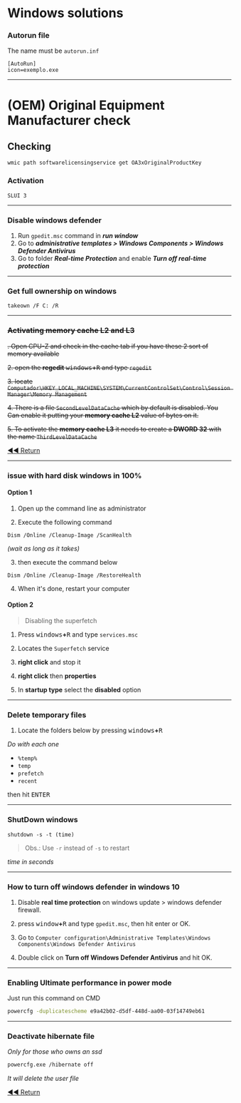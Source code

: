 # Windows solutions

### Autorun file
The name must be `autorun.inf`
```batch
[AutoRun]
icon=exemplo.exe
```
---
# (OEM) Original Equipment Manufacturer check

## Checking
```batch
wmic path softwarelicensingservice get OA3xOriginalProductKey
```
### Activation
```batch
SLUI 3
```


---

### Disable windows defender

1. Run `gpedit.msc` command in **_run window_**
2. Go to **_administrative templates > Windows Components > Windows Defender Antivirus_**
3. Go to folder **_Real-time Protection_** and enable **_Turn off real-time protection_**
---

### Get full ownership on windows
```batch
takeown /F C: /R
```

---

### ~~Activating memory cache L2 and L3~~

~~. Open CPU-Z and check in the cache tab if you have these 2 sort of memory available~~

~~2. open the **regedit** <kbd>windows</kbd>**+**<kbd>R</kbd> and type `regedit`~~

~~3. locate `Computador\HKEY_LOCAL_MACHINE\SYSTEM\CurrentControlSet\Control\Session Manager\Memory Management`~~

~~4. There is a file `SecondLevelDataCache` which by default is disabled. You Can enable it putting your **memory cache L2** value of bytes on it.~~

~~5. To activate the **memory cache L3** it needs to create a **DWORD 32** with the name `ThirdLevelDataCache`~~

[◀◀ Return](readme.md#menu)

---

### issue with hard disk windows in 100%
#### Option 1

1. Open up the command line as administrator

2. Execute the following command
```batch
Dism /Online /Cleanup-Image /ScanHealth
```

*(wait as long as it takes)*

3. then execute the command below
```batch
Dism /Online /Cleanup-Image /RestoreHealth
```

4. When it's done, restart your computer

#### Option 2
> Disabling the superfetch

1. Press <kbd>windows</kbd>**+**<kbd>R</kbd> and type `services.msc`

2. Locates the `Superfetch` service

3. **right click** and stop it

4. **right click** then **properties**

5. In **startup type** select the **disabled** option

---

### Delete temporary files
1. Locate the folders below by pressing <kbd>windows</kbd>**+**<kbd>R</kbd>

*Do with each one*
- `%temp%`
- `temp`
- `prefetch`
- `recent`

then hit <kbd>ENTER</kbd>

---

### ShutDown windows

```batch
shutdown -s -t (time)
```
> Obs.: Use `-r` instead of `-s` to restart

*time in seconds*

---

### How to turn off windows defender in windows 10

1. Disable **real time protection** on windows update > windows defender firewall.

2. press <kbd>window</kbd>**+**<kbd>R</kbd> and type `gpedit.msc`, then hit enter or OK.

3. Go to `Computer configuration\Administrative Templates\Windows Components\Windows Defender Antivirus`

4. Double click on **Turn off Windows Defender Antivirus** and hit OK.

---

### Enabling Ultimate performance in power mode

Just run this command on CMD

```bash
powercfg -duplicatescheme e9a42b02-d5df-448d-aa00-03f14749eb61
```

---

### Deactivate hibernate file

_Only for those who owns an ssd_
```bash
powercfg.exe /hibernate off
```
_It will delete the user file_

[◀◀ Return](readme.md)
